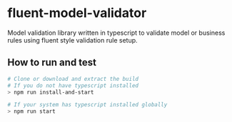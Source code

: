 # fluent-model-validator
Model validation library written in typescript to validate model or business rules using fluent style validation rule setup.

## How to run and test
```bash
# Clone or download and extract the build
# If you do not have typescript installed
> npm run install-and-start

# If your system has typescript installed globally
> npm run start
```